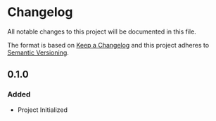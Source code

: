 # Changelog
All notable changes to this project will be documented in this file.

The format is based on [Keep a Changelog](https://keepachangelog.com/en/1.0.0/)
and this project adheres to [Semantic Versioning](https://semver.org/spec/v2.0.0.html).

## 0.1.0
### Added
- Project Initialized

[0.1.0]: https://git.sr.ht/~lucidone/mailprep/tree/v0.1.0
